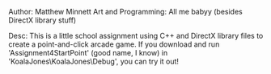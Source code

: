 Author: Matthew Minnett
Art and Programming: All me babyy (besides DirectX library stuff)

Desc: This is a little school assignment using C++ and DirectX library files to create a point-and-click arcade game. 
      If you download and run 'Assignment4StartPoint' (good name, I know) in 'KoalaJones\KoalaJones\Debug', you can try it out!
